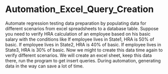 # Automation_Excel_Query_Creation
Automate regression testing data preparation by populating data for different scenarios from excel spreadsheets to a database table.
Suppose you need to verify HRA calculation of an employee based on his basic salary with the conditions like
If employee lives in State1, HRA is 50% of basic.
If employee lives in State2, HRA is 40% of basic.
If employee lives in State3, HRA is 30% of basic.
Now we might to create this data time again to verify different scenarios. We will create an excel sheet, keep this data there, run the program to get insert queries. During automation, generating data in the way can save a lot of time.
